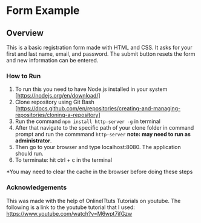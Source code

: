 # Form Example

## Overview

This is a basic registration form made with HTML and CSS. It asks for your first and last name, email, and password. The submit button resets the form and new information can be entered. 

### How to Run

1. To run this you need to have Node.js installed in your system [https://nodejs.org/en/download/]
2. Clone repository using Git Bash [https://docs.github.com/en/repositories/creating-and-managing-repositories/cloning-a-repository]
3. Run the command `npm install http-server -g` in terminal
4. After that navigate to the specific path of your clone folder in command prompt and run the commmand `http-server` **note: may need to run as administrator**.
5. Then go to your browser and type localhost:8080. The application should run.
6. To terminate: hit ctrl + c in the terminal
   
*You may need to clear the cache in the browser before doing these steps

### Acknowledgements

This was made with the help of OnlineITtuts Tutorials on youtube. The following is a link to the youtube tutorial that I used: 
https://www.youtube.com/watch?v=M6wpt7ifGzw
